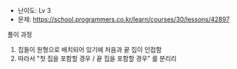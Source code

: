 * 난이도: Lv 3
* 문제: https://school.programmers.co.kr/learn/courses/30/lessons/42897

풀이 과정
1. 집들이 원형으로 배치되어 있기에 처음과 끝 집이 인접함
2. 따라서 "첫 집을 포함할 경우 / 끝 집을 포함할 경우" 를 분리리